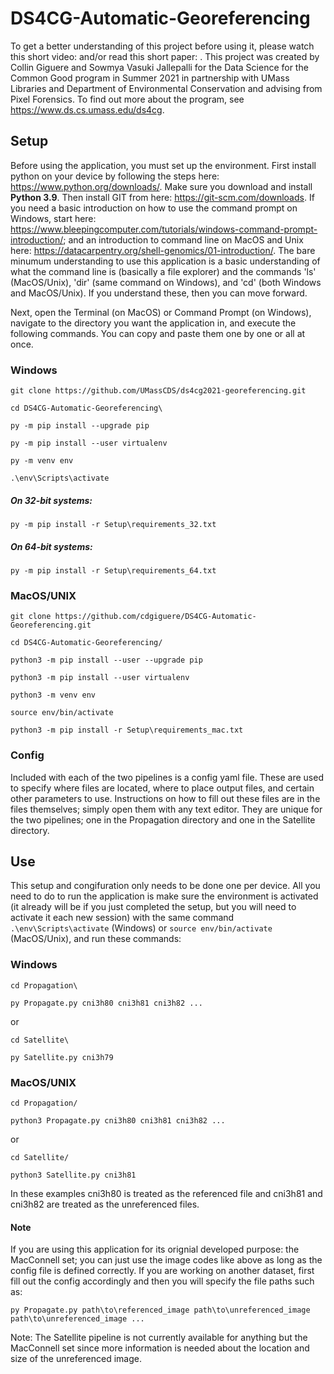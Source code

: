 # DS4CG-Automatic-Georeferencing
To get a better understanding of this project before using it, please watch this short video: and/or read this short paper: . This project was created by Collin Giguere and Sowmya Vasuki Jallepalli for the Data Science for the Common Good program in Summer 2021 in partnership with UMass Libraries and Department of Environmental Conservation and advising from Pixel Forensics. To find out more about the program, see https://www.ds.cs.umass.edu/ds4cg.

## Setup
Before using the application, you must set up the environment. First install python on your device by following the steps here: https://www.python.org/downloads/. Make sure you download and install **Python 3.9**. Then install GIT from here: https://git-scm.com/downloads. If you need a basic introduction on how to use the command prompt on Windows, start here: https://www.bleepingcomputer.com/tutorials/windows-command-prompt-introduction/; and an introduction to command line on MacOS and Unix here: https://datacarpentry.org/shell-genomics/01-introduction/.
The bare minumum understanding to use this application is a basic understanding of what the command line is (basically a file explorer) and the commands 'ls' (MacOS/Unix), 'dir' (same command on Windows), and 'cd' (both Windows and MacOS/Unix). If you understand these, then you can move forward.

Next, open the Terminal (on MacOS) or Command Prompt (on Windows), navigate to the directory you want the application in, and execute the following commands. You can copy and paste them one by one or all at once.

### Windows
`git clone https://github.com/UMassCDS/ds4cg2021-georeferencing.git`

`cd DS4CG-Automatic-Georeferencing\`

`py -m pip install --upgrade pip`

`py -m pip install --user virtualenv`

`py -m venv env`

`.\env\Scripts\activate`

##### On 32-bit systems:
`py -m pip install -r Setup\requirements_32.txt`

##### On 64-bit systems:
`py -m pip install -r Setup\requirements_64.txt`

### MacOS/UNIX
`git clone https://github.com/cdgiguere/DS4CG-Automatic-Georeferencing.git`

`cd DS4CG-Automatic-Georeferencing/`

`python3 -m pip install --user --upgrade pip`

`python3 -m pip install --user virtualenv`

`python3 -m venv env`

`source env/bin/activate`

`python3 -m pip install -r Setup\requirements_mac.txt`

### Config
Included with each of the two pipelines is a config yaml file. These are used to specify where files are located, where to place output files, and certain other parameters to use. Instructions on how to fill out these files are in the files themselves; simply open them with any text editor. They are unique for the two pipelines; one in the Propagation directory and one in the Satellite directory.

## Use
This setup and congifuration only needs to be done one per device. All you need to do to run the application is make sure the environment is activated (it already will be if you just completed the setup, but you will need to activate it each new session) with the same command `.\env\Scripts\activate` (Windows) or `source env/bin/activate` (MacOS/Unix), and run these commands:

### Windows
`cd Propagation\`

`py Propagate.py cni3h80 cni3h81 cni3h82 ...`

or

`cd Satellite\`

`py Satellite.py cni3h79`

### MacOS/UNIX
`cd Propagation/`

`python3 Propagate.py cni3h80 cni3h81 cni3h82 ...`

or

`cd Satellite/`

`python3 Satellite.py cni3h81`

In these examples cni3h80 is treated as the referenced file and cni3h81 and cni3h82 are treated as the unreferenced files.

#### Note
If you are using this application for its orignial developed purpose: the MacConnell set; you can just use the image codes like above as long as the config file is defined correctly. If you are working on another dataset, first fill out the config accordingly and then you will specify the file paths such as:

`py Propagate.py path\to\referenced_image path\to\unreferenced_image path\to\unreferenced_image ...`

Note: The Satellite pipeline is not currently available for anything but the MacConnell set since more information is needed about the location and size of the unreferenced image.
